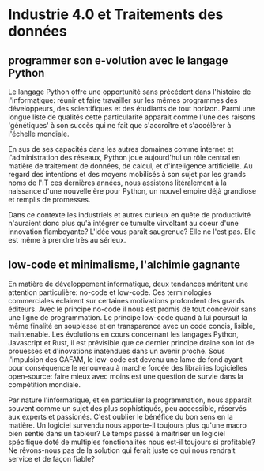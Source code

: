 # Industrie 4.0 et Traitements des données

## programmer son e-volution avec le langage Python

Le langage Python offre une opportunité sans précédent dans l'histoire de l'informatique: réunir et faire travailler sur les mêmes programmes des développeurs, des scientifiques et des étudiants de tout horizon. Parmi une longue liste de qualités cette particularité apparait comme l'une des raisons 'génétiques' à son succès qui ne fait que s'accroître et s'accélèrer à l'échelle mondiale.

En sus de ses capacités dans les autres domaines comme internet et l'administration des réseaux, Python joue aujourd'hui un rôle central en matière de traitement de données, de calcul, et d'inteligence artificielle. Au regard des intentions et des moyens mobilisés à son sujet par les grands noms de l'IT ces dernières années, nous assistons litéralement à la naissance d'une nouvelle ère pour Python, un nouvel empire déjà grandiose et remplis de promesses.

Dans ce contexte les industriels et autres curieux en quête de productivité n'auraient donc plus qu'à intégrer ce tumulte virvoltant au coeur d'une innovation flamboyante? L'idée vous paraît saugrenue? Elle ne l'est pas. Elle est même à prendre très au sérieux.
 
## low-code et minimalisme, l'alchimie gagnante

En matière de développement informatique, deux tendances méritent une attention particulière: no-code et low-code. Ces terminologies commerciales éclairent sur certaines motivations profondent des grands éditeurs. Avec le principe no-code il nous est promis de tout concevoir sans une ligne de programmation. Le principe low-code quand à lui poursuit la même finalité en souplesse et en transparence avec un code concis, lisible, maintenable. Les évolutions en cours concernant les langages Python, Javascript et Rust, il est prévisible que ce dernier principe draine son lot de prouesses et d'inovations inatendues dans un avenir proche. Sous l'impulsion des GAFAM, le low-code est devenu une lame de fond ayant pour conséquence le renouveau à marche forcée des librairies logicielles open-source: faire mieux avec moins est une question de survie dans la compétition mondiale.

Par nature l'informatique, et en particulier la programmation, nous apparaît souvent comme un sujet des plus sophistiqués, peu accessible, réservés aux experts et passionés. C'est oublier le bénéfice du bon sens en la matière. Un logiciel survendu nous apporte-il toujours plus qu'une macro bien sentie dans un tableur? Le temps passé à maitriser un logiciel spécifique doté de multiples fonctionalités nous est-il toujours si profitable? Ne rêvons-nous pas de la solution qui ferait juste ce qui nous rendrait service et de façon fiable? 

